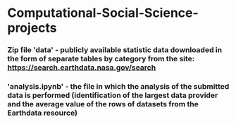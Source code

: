 # Computational-Social-Science-projects
### Zip file 'data' - publicly available statistic data downloaded in the form of separate tables by category from the site: https://search.earthdata.nasa.gov/search
### 'analysis.ipynb' - the file in which the analysis of the submitted data is performed (identification of the largest data provider and the average value of the rows of datasets from the Earthdata resource)
